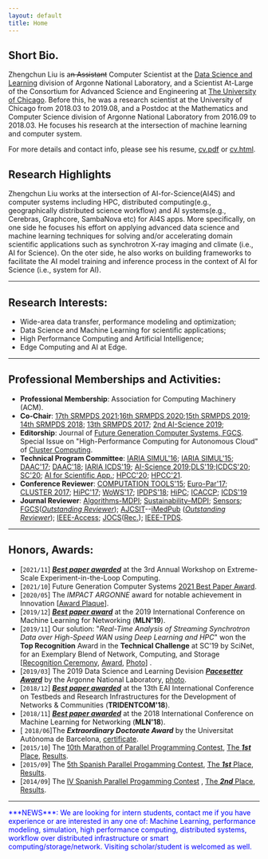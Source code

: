 ```yaml
---
layout: default
title: Home
---
```


## Short Bio.
Zhengchun Liu is a~~n Assistant~~ Computer Scientist at the [Data Science and Learning](http://www.anl.gov/dsl) division of Argonne National Laboratory, and a Scientist At-Large of the Consortium for Advanced Science and Engineering at [The University of Chicago](https://www.uchicago.edu/). Before this, he was a research scientist at the University of Chicago from 2018.03 to 2019.08, and a Postdoc at the Mathematics and Computer Science division of Argonne National Laboratory from 2016.09 to 2018.03. He focuses his research at the intersection of machine learning and computer system. 

For more details and contact info, please see his resume, <a href="file/Zhengchun_Liu_CV.pdf" target="_blank">cv.pdf</a> or <a href="file/Zhengchun_Liu_CV.html" target="_blank">cv.html</a>.

## Research Highlights
Zhengchun Liu works at the intersection of AI-for-Science(AI4S) and computer systems including HPC, distributed computing(e.g., geographically distributed science workflow) and AI systems(e.g., Cerebras, Graphcore, SambaNova etc) for AI4S apps. More specifically, on one side he focuses his effort on applying advanced data science and machine learning techniques for solving and/or accelerating domain scientific applications such as synchrotron X-ray imaging and climate (i.e., AI for Science). On the oter side, he also works on building frameworks to facilitate the AI model training and inference process in the context of AI for Science (i.e., system for AI).

---
## Research Interests:
* Wide-area data transfer, performance modeling and optimization; 
* Data Science and Machine Learning for scientific applications;
* High Performance Computing and Artificial Intelligence;
* Edge Computing and AI at Edge.

---
## Professional Memberships and Activities:
* **Professional Membership**: Association for Computing Machinery (ACM). 
* **Co-Chair**: [17th SRMPDS 2021](https://srmpds.github.io/);[16th SRMPDS 2020](https://srmpds.github.io/);[15th SRMPDS 2019](https://srmpds.github.io/); [14th SRMPDS 2018](https://srmpds.github.io/index-2018.html); [13th SRMPDS 2017](https://sites.google.com/site/srmpds/); [2nd AI-Science 2019](https://ai-science.github.io/);
* **Editorship**: Journal of [Future Generation Computer Systems, FGCS](https://www.journals.elsevier.com/future-generation-computer-systems). Special Issue on "High-Performance Computing for Autonomous Cloud" of [Cluster Computing](https://www.springer.com/journal/10586).
* **Technical Program Committee**: [IARIA SIMUL'16](https://www.iaria.org/conferences2016/ComSIMUL16.html); [IARIA SIMUL'15](https://www.iaria.org/conferences2015/ComSIMUL15.html); [DAAC'17](http://www.depts.ttu.edu/cac/conferences/ucc2017/page-2/daacworkshop.html); [DAAC'18](); [IARIA ICDS'19](https://www.iaria.org/conferences2019/ComICDS19.html); [AI-Science 2019](https://ai-science.github.io/);[DLS'19](https://www.tacc.utexas.edu/workshop/2019/deep-learning);[ICDCS'20](); [SC'20](https://sc20.supercomputing.org); [AI for Scientific App.](https://ai4s.github.io); [HPCC'20](http://cse.stfx.ca/~hpcc/2020); [HPCC'21](http://www.ieee-hpcc.org/2021/).
* **Conference Reviewer**: [COMPUTATION TOOLS'15](https://www.iaria.org/conferences2015/COMPUTATIONTOOLS15.html); [Euro-Par'17](http://europar2017.usc.es/); [CLUSTER 2017](https://cluster17.github.io/); [HiPC'17](http://hipc.org/); [WoWS'17](https://words.sdsc.edu/wows2017); [IPDPS'18](http://www.ipdps.org/ipdps2018/2018_call_for_papers.html); [HiPC](http://hipc.org); [ICACCP](http://www.icaccpa.in/); [ICDS'19](https://www.iaria.org/conferences2019/ICDS19.html)
* **Journal Reviewer**: [Algorithms-MDPI](http://www.mdpi.com/journal/algorithms); [ Sustainability–MDPI](http://www.mdpi.com/journal/sustainability); [Sensors](https://www.mdpi.com/journal/sensors); [FGCS](https://www.journals.elsevier.com/future-generation-computer-systems)([_Outstanding Reviewer_](file/outstanding-reviewer-zliu-fgcs.pdf)); [AJCSIT](http://www.imedpub.com/computer-science-and-information-technology/)--[iMedPub](http://www.imedpub.com) ([_Outstanding Reviewer_](file/AJCSIT-outstanding-reviewer.png)); [IEEE-Access](http://ieeeaccess.ieee.org/); [JOCS](https://www.journals.elsevier.com/journal-of-computational-science)([Rec.](file/reviewer-zliu-jocs.pdf)); [IEEE-TPDS](https://www.computer.org/csdl/journal/td).

---
## Honors, Awards:
* [`2021/11`] [***Best paper awarded***](file/xloop21-bset-paper.png) at the 3rd Annual Workshop on Extreme-Scale Experiment-in-the-Loop Computing.
* [`2021/10`] Future Generation Computer Systems [2021 Best Paper Award](https://www.journals.elsevier.com/future-generation-computer-systems/awards/future-generation-computer-systems-2021-best-paper-award).
* [`2020/05`] The _IMPACT ARGONNE_ award for notable achievement in Innovation [[Award Plaque](file/impact-argonne.pdf)]. 
* [`2019/12`] [***Best paper award***](file/BestPaperAwardMLN2019.jpg) at the 2019 International Conference on Machine Learning for Networking (**MLN'19**).
* [`2019/11`] Our solution: "*Real-Time Analysis of Streaming Synchrotron Data over High-Speed WAN using Deep Learning and HPC*" won the __Top Recognition__ Award in the __Technical Challenge__ at SC'19 by SciNet, for an Exemplary Blend of Network, Computing, and Storage [[Recognition Ceremony](https://www.facebook.com/SCconferences/videos/543275426219325/?t=834), [Award](./img/tc-award.jpg), [Photo](./img/tc-ceremony.png)] . 
* [`2019/03`] The 2019 Data Science and Learning Devision [___Pacesetter Award___](img/pacesetter-award.JPG) by the Argonne National Laboratory, [photo](img/2019-pacesetter-award-photo.jpg). 
* [`2018/12`] [___Best paper awarded___](file/TRIDENTCOM18-best-paper.pdf) at the 13th EAI International Conference on Testbeds and Research Infrastructures for the Development of Networks & Communities (**TRIDENTCOM'18**).
* [`2018/11`] [___Best paper awarded___](file/mln18-bset-paper.pdf) at the 2018 International Conference on Machine Learning for Networking (**MLN'18**). 
* [ `2018/06`]The ___Extraordinary Doctorate Award___ by the Universitat Autònoma de Barcelona, [certificate](file/zliu-extraordinary-doc.pdf).
* [`2015/10`] The [10th Marathon of Parallel Programming Contest](http://lspd.mackenzie.br/marathon/15/), [The ***1st*** Place](file/10th-marathon.pdf), [Results](http://lspd.mackenzie.br/marathon/15/winners.html).
* [`2015/09`] The [5th Spanish Parallel Progamming Contest](http://luna.inf.um.es/2015/), [The ___1st___ Place](file/certificado_2015_UAB.pdf), [Results](http://luna.inf.um.es/2015/results.php?lang=en).
* [`2014/09`] The [IV Spanish Parallel Progamming Contest](http://luna.inf.um.es/2014/) , [The ___2nd___ Place](file/certificado_2014_UAB.pdf), [Results](http://luna.inf.um.es/2014/results.php?lang=en).

---
<span style="color:blue">
***NEWS***: 
We are looking for intern students, contact me if you have experience or are interested in any one of: Machine Learning, performance modeling, simulation, high performance computing, distributed systems, workflow over distributed infrastructure or smart computing/storage/network. Visiting scholar/student is welcomed as well.
</span>
